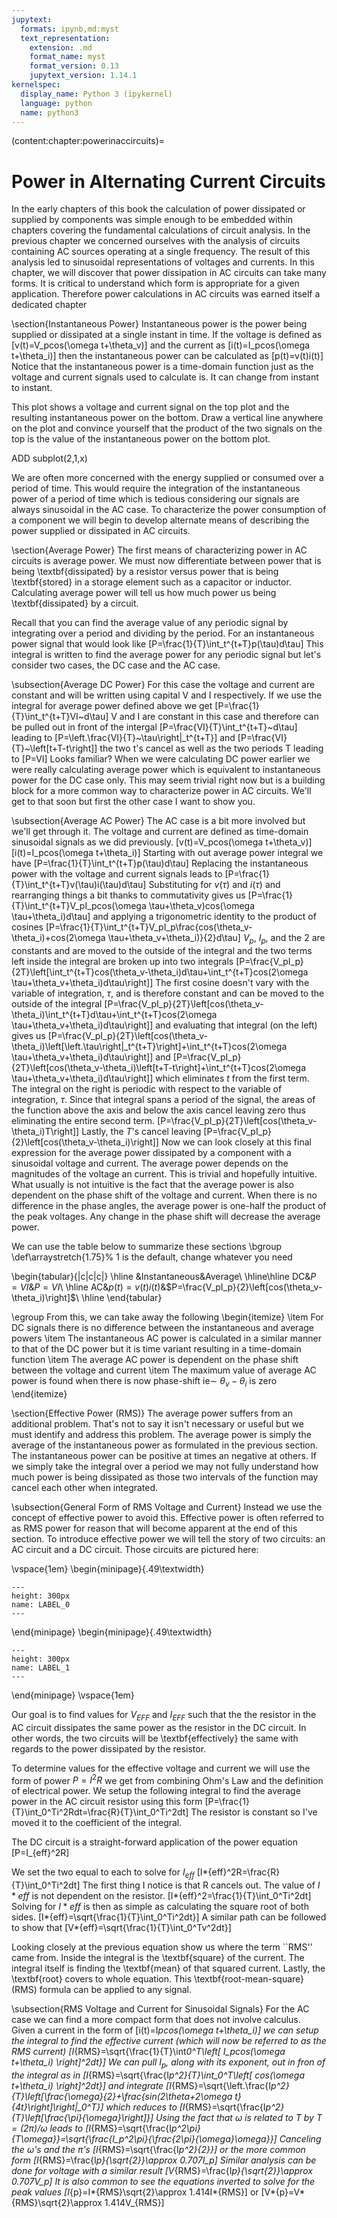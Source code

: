 ```yaml
---
jupytext:
  formats: ipynb,md:myst
  text_representation:
    extension: .md
    format_name: myst
    format_version: 0.13
    jupytext_version: 1.14.1
kernelspec:
  display_name: Python 3 (ipykernel)
  language: python
  name: python3
---
```


(content:chapter:powerinaccircuits)=

# Power in Alternating Current Circuits

In the early chapters of this book the calculation of power dissipated or supplied by components was simple enough to be embedded within chapters covering the fundamental calculations of circuit analysis.
In the previous chapter we concerned ourselves with the analysis of circuits containing AC sources operating at a single frequency. The result of this analysis led to sinusoidal representations of voltages and currents. In this chapter, we will discover that power dissipation in AC circuits can take many forms. It is critical to understand which form is appropriate for a given application. Therefore power calculations in AC circuits was earned itself a dedicated chapter

\section{Instantaneous Power}
Instantaneous power is the power being supplied or dissipated at a single instant in time. If the voltage is defined as
\[v(t)=V_pcos(\omega t+\theta_v)\]
and the current as
\[i(t)=I_pcos(\omega t+\theta_i)\]
then the instantaneous power can be calculated as
\[p(t)=v(t)i(t)\]
Notice that the instantaneous power is a time-domain function just as the voltage and current signals used to calculate is. It can change from instant to instant.

This plot shows a voltage and current signal on the top plot and the resulting instantaneous power on the bottom. Draw a vertical line anywhere on the plot and convince yourself that the product of the two signals on the top is the value of the instantaneous power on the bottom plot.

ADD subplot(2,1,x)

We are often more concerned with the energy supplied or consumed over a period of time. This would require the integration of the instantaneous power of a period of time which is tedious considering our signals are always sinusoidal in the AC case. To characterize the power consumption of a component we will begin to develop alternate means of describing the power supplied or dissipated in AC circuits.

\section{Average Power}
The first means of characterizing power in AC circuits is average power. We must now differentiate between power that is being \textbf{dissipated} by a resistor versus power that is being \textbf{stored} in a storage element such as a capacitor or inductor. Calculating average power will tell us how much power us being \textbf{dissipated} by a circuit.

Recall that you can find the average value of any periodic signal by integrating over a period and dividing by the period. For an instantaneous power signal that would look like
\[P=\frac{1}{T}\int_t^{t+T}p(\tau)d\tau\]
This integral is written to find the average power for any periodic signal but let's consider two cases, the DC case and the AC case.

\subsection{Average DC Power}
For this case the voltage and current are constant and will be written using capital V and I respectively. If we use the integral for average power defined above we get
\[P=\frac{1}{T}\int_t^{t+T}VI~d\tau\]
V and I are constant in this case and therefore can be pulled out in front of the intergal
\[P=\frac{VI}{T}\int_t^{t+T}~d\tau\]
leading to
\[P=\left.\frac{VI}{T}~\tau\right|\_t^{t+T}\]
and
\[P=\frac{VI}{T}~\left[t+T-t\right]\]
the two t's cancel as well as the two periods T leading to
\[P=VI\]
Looks familiar? When we were calculating DC power earlier we were really calculating average power which is equivalent to instantaneous power for the DC case only. This may seem trivial right now but is a building block for a more common way to characterize power in AC circuits. We'll get to that soon but first the other case I want to show you.

\subsection{Average AC Power}
The AC case is a bit more involved but we'll get through it. The voltage and current are defined as time-domain sinusoidal signals as we did previously.
\[v(t)=V_pcos(\omega t+\theta_v)\]
\[i(t)=I_pcos(\omega t+\theta_i)\]
Starting with out average power integral we have
\[P=\frac{1}{T}\int_t^{t+T}p(\tau)d\tau\]
Replacing the instantaneous power with the voltage and current signals leads to
\[P=\frac{1}{T}\int_t^{t+T}v(\tau)i(\tau)d\tau\]
Substituting for $v(\tau)$ and $i(\tau)$ and rearranging things a bit thanks to commutativity gives us
\[P=\frac{1}{T}\int_t^{t+T}V_pI_pcos(\omega \tau+\theta_v)cos(\omega \tau+\theta_i)d\tau\]
and applying a trigonometric identity to the product of cosines
\[P=\frac{1}{T}\int_t^{t+T}V_pI_p\frac{cos(\theta_v-\theta_i)+cos(2\omega \tau+\theta_v+\theta_i)}{2}d\tau\]
$V_p$, $I_p$, and the 2 are constants and are moved to the outside of the integral and the two terms left inside the integral are broken up into two integrals
\[P=\frac{V_pI_p}{2T}\left[\int_t^{t+T}cos(\theta_v-\theta_i)d\tau+\int_t^{t+T}cos(2\omega \tau+\theta_v+\theta_i)d\tau\right]\]
The first cosine doesn't vary with the variable of integration, $\tau$, and is therefore constant and can be moved to the outside of the integral
\[P=\frac{V_pI_p}{2T}\left[cos(\theta_v-\theta_i)\int_t^{t+T}d\tau+\int_t^{t+T}cos(2\omega \tau+\theta_v+\theta_i)d\tau\right]\]
and evaluating that integral (on the left) gives us
\[P=\frac{V_pI_p}{2T}\left[cos(\theta_v-\theta_i)\left[\left.\tau\right|_t^{t+T}\right]+\int_t^{t+T}cos(2\omega \tau+\theta_v+\theta_i)d\tau\right]\]
and
\[P=\frac{V_pI_p}{2T}\left[cos(\theta_v-\theta_i)\left[t+T-t\right]+\int_t^{t+T}cos(2\omega \tau+\theta_v+\theta_i)d\tau\right]\]
which eliminates $t$ from the first term. The integral on the right is periodic with respect to the variable of integration, $\tau$. Since that integral spans a period of the signal, the areas of the function above the axis and below the axis cancel leaving zero thus eliminating the entire second term.
\[P=\frac{V_pI_p}{2T}\left[cos(\theta_v-\theta_i)T\right]\]
Lastly, the $T$'s cancel leaving
\[P=\frac{V_pI_p}{2}\left[cos(\theta_v-\theta_i)\right]\]
Now we can look closely at this final expression for the average power dissipated by a component with a sinusoidal voltage and current. The average power depends on the magnitudes of the voltage an current. This is trivial and hopefully intuitive. What usually is not intuitive is the fact that the average power is also dependent on the phase shift of the voltage and current. When there is no difference in the phase angles, the average power is one-half the product of the peak voltages. Any change in the phase shift will decrease the average power.

We can use the table below to summarize these sections
\bgroup
\def\arraystretch{1.75}% 1 is the default, change whatever you need

\begin{tabular}{|c|c|c|}
\hline
&Instantaneous&Average\\
\hline\hline
DC&$P=VI$&$P=VI$\\
\hline
AC&$p(t)=v(t)i(t)$&$P=\frac{V_pI_p}{2}\left[cos(\theta_v-\theta_i)\right]$\\
\hline
\end{tabular}

\egroup
From this, we can take away the following
\begin{itemize}
\item For DC signals there is no difference between the instantaneous and average powers
\item The instantaneous AC power is calculated in a similar manner to that of the DC power but it is time variant resulting in a time-domain function
\item The average AC power is dependent on the phase shift between the voltage and current
\item The maximum value of average AC power is found when there is now phase-shift ie$\sim~ \theta_v-\theta_i$ is zero
\end{itemize}

\section{Effective Power (RMS)}
The average power suffers from an additional problem. That's not to say it isn't necessary or useful but we must identify and address this problem. The average power is simply the average of the instantaneous power as formulated in the previous section. The instantaneous power can be positive at times an negative at others. If we simply take the integral over a period we may not fully understand how much power is being dissipated as those two intervals of the function may cancel each other when integrated.

\subsection{General Form of RMS Voltage and Current}
Instead we use the concept of effective power to avoid this. Effective power is often referred to as RMS power for reason that will become apparent at the end of this section. To introduce effective power we will tell the story of two circuits: an AC circuit and a DC circuit. Those circuits are pictured here:

\vspace{1em}
\begin{minipage}{.49\textwidth}

```{figure} logo.png
---
height: 300px
name: LABEL_0
---
```

\end{minipage}
\begin{minipage}{.49\textwidth}

```{figure} logo.png
---
height: 300px
name: LABEL_1
---
```

\end{minipage}
\vspace{1em}

Our goal is to find values for $V_{EFF}$ and $I_{EFF}$ such that the the resistor in the AC circuit dissipates the same power as the resistor in the DC circuit. In other words, the two circuits will be \textbf{effectively} the same with regards to the power dissipated by the resistor.

To determine values for the effective voltage and current we will use the form of power $P=I^2R$ we get from combining Ohm's Law and the definition of electrical power. We setup the following integral to find the average power in the AC circuit resistor using this form
\[P=\frac{1}{T}\int_0^Ti^2Rdt=\frac{R}{T}\int_0^Ti^2dt\]
The resistor is constant so I've moved it to the coefficient of the integral.

The DC circuit is a straight-forward application of the power equation
\[P=I\_{eff}^2R\]

We set the two equal to each to solve for $I_{eff}$
\[I*{eff}^2R=\frac{R}{T}\int_0^Ti^2dt\]
The first thing I notice is that R cancels out. The value of $I*{eff}$ is not dependent on the resistor.
\[I*{eff}^2=\frac{1}{T}\int_0^Ti^2dt\]
Solving for $I*{eff}$ is then as simple as calculating the square root of both sides.
\[I*{eff}=\sqrt{\frac{1}{T}\int_0^Ti^2dt}\]
A similar path can be followed to show that
\[V*{eff}=\sqrt{\frac{1}{T}\int_0^Tv^2dt}\]

Looking closely at the previous equation show us where the term ``RMS'' came from. Inside the integral is the \textbf{square} of the current. The integral itself is finding the \textbf{mean} of that squared current. Lastly, the \textbf{root} covers to whole equation. This \textbf{root-mean-square} (RMS) formula can be applied to any signal.

\subsection{RMS Voltage and Current for Sinusoidal Signals}
For the AC case we can find a more compact form that does not involve calculus. Given a current in the form of
\[i(t)=I*pcos(\omega t+\theta_i)\]
we can setup the integral to find the effective current (which will now be referred to as the RMS current)
\[I*{RMS}=\sqrt{\frac{1}{T}\int*0^T\left[ I_pcos(\omega t+\theta_i) \right]^2dt}\]
We can pull $I_p$, along with its exponent, out in fron of the integral as in
\[I*{RMS}=\sqrt{\frac{I*p^2}{T}\int_0^T\left[ cos(\omega t+\theta_i) \right]^2dt}\]
and integrate
\[I*{RMS}=\sqrt{\left.\frac{I*p^2}{T}\left[\frac{\omega}{2}+\frac{sin(2\theta+2\omega t}{4t}\right]\right|\_0^T}\]
which reduces to
\[I*{RMS}=\sqrt{\frac{I*p^2}{T}\left[\frac{\pi}{\omega}\right]}\]
Using the fact that $\omega$ is related to $T$ by $T=(2\pi)/\omega$ leads to
\[I*{RMS}=\sqrt{\frac{I*p^2\pi}{T\omega}}=\sqrt{\frac{I_p^2\pi}{\frac{2\pi}{\omega}\omega}}\]
Canceling the $\omega$'s and the $\pi$'s
\[I*{RMS}=\sqrt{\frac{I*p^2}{2}}\]
or the more common form
\[I*{RMS}=\frac{I*p}{\sqrt{2}}\approx 0.707I_p\]
Similar analysis can be done for voltage with a similar result
\[V*{RMS}=\frac{I*p}{\sqrt{2}}\approx 0.707V_p\]
It is also common to see the equations inverted to solve for the peak values
\[I*{p}=I*{RMS}\sqrt{2}\approx 1.414I*{RMS}\]
or
\[V*{p}=V*{RMS}\sqrt{2}\approx 1.414V\_{RMS}\]
